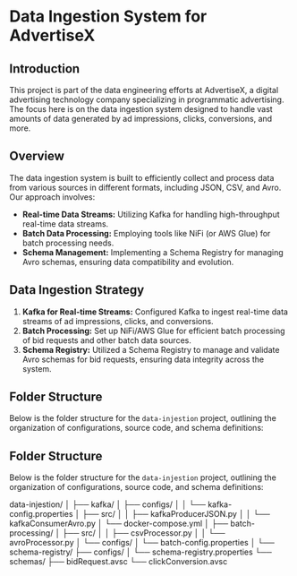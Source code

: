 # Data Ingestion System for AdvertiseX

## Introduction

This project is part of the data engineering efforts at AdvertiseX, a digital advertising technology company specializing in programmatic advertising. The focus here is on the data ingestion system designed to handle vast amounts of data generated by ad impressions, clicks, conversions, and more.

## Overview

The data ingestion system is built to efficiently collect and process data from various sources in different formats, including JSON, CSV, and Avro. Our approach involves:

- **Real-time Data Streams:** Utilizing Kafka for handling high-throughput real-time data streams.
- **Batch Data Processing:** Employing tools like NiFi (or AWS Glue) for batch processing needs.
- **Schema Management:** Implementing a Schema Registry for managing Avro schemas, ensuring data compatibility and evolution.

## Data Ingestion Strategy

1. **Kafka for Real-time Streams:** Configured Kafka to ingest real-time data streams of ad impressions, clicks, and conversions.
2. **Batch Processing:** Set up NiFi/AWS Glue for efficient batch processing of bid requests and other batch data sources.
3. **Schema Registry:** Utilized a Schema Registry to manage and validate Avro schemas for bid requests, ensuring data integrity across the system.

## Folder Structure

Below is the folder structure for the `data-injestion` project, outlining the organization of configurations, source code, and schema definitions:

## Folder Structure

Below is the folder structure for the `data-injestion` project, outlining the organization of configurations, source code, and schema definitions:


data-injestion/
│
├── kafka/
│   ├── configs/
│   │   └── kafka-config.properties
│   ├── src/
│   │   ├── kafkaProducerJSON.py
│   │   └── kafkaConsumerAvro.py
│   └── docker-compose.yml
│
├── batch-processing/
│   ├── src/
│   │   ├── csvProcessor.py
│   │   └── avroProcessor.py
│   └── configs/
│       └── batch-config.properties
│
└── schema-registry/
    ├── configs/
    │   └── schema-registry.properties
    └── schemas/
        ├── bidRequest.avsc
        └── clickConversion.avsc


